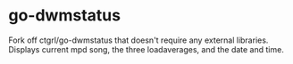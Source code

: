 go-dwmstatus
============

Fork off ctgrl/go-dwmstatus that doesn't require any external libraries.
Displays current mpd song, the three loadaverages, and the date and time.
